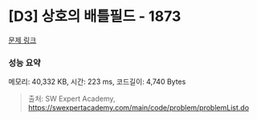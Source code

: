 # [D3] 상호의 배틀필드 - 1873 

[문제 링크](https://swexpertacademy.com/main/code/problem/problemDetail.do?contestProbId=AV5LyE7KD2ADFAXc) 

### 성능 요약

메모리: 40,332 KB, 시간: 223 ms, 코드길이: 4,740 Bytes



> 출처: SW Expert Academy, https://swexpertacademy.com/main/code/problem/problemList.do